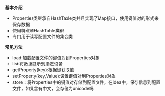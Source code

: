 ﻿**基本介绍**
- Properties类继承自HashTable类并且实现了Map接口，使用键值对的形式来保存数据
- 使用特点和HashTable类似
- 专门用于读写配置文件的集合类

**常见方法**

- load:加载配置文件的键值对到Properties对象
- list:将数据显示到指定设备
- getProperty(key):根据键获取值
- setProperty(key,Value):设置键值对到Properties对象
- store：将Properties中的键值对存储到配置文件，在idea中，保存信息到配置文件，如果含有中文，会存储为unicode吗
